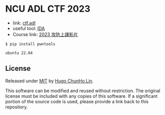 # NCU ADL CTF 2023

- link: [ctf.adl](http://ctf.adl.tw/)
- useful tool: [IDA](https://hex-rays.com/IDA-pro/)
- Course link: [2023 攻防上課影片](https://www.youtube.com/playlist?list=PLZo_s9SaDRuf_Z374OvZne8MG1rn0WuXz)


```shell
$ pip install pwntools
```
`ubuntu 22.04`

## License
Released under [MIT](./LICENSE) by [Hugo ChunHo Lin](https://github.com/1chooo).


This software can be modified and reused without restriction.
The original license must be included with any copies of this software.
If a significant portion of the source code is used, please provide a link back to this repository.
